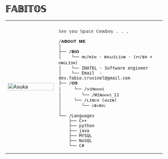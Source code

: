 # 𝔽𝔸𝔹𝕀𝕋𝕆𝕊

<table>
  <tr>
    <td style="width: 10%;">
       <img src="https://github.com/FabioAGC/FabioAGC/blob/main/2a20476ec0356bdbb03fa09ed93c5bfe.gif" alt="Asuka" style="width: 100%; border: none;"/>
    </td>
    <td style="width: 10%; vertical-align: top;">
      <p style="font-family: monospace; font-size: 24px;">
     
        
    𝕊𝕖𝕖 𝕪𝕠𝕦 𝕊𝕡𝕒𝕔𝕖 ℂ𝕠𝕨𝕓𝕠𝕪 . . . 
   

</p>

    /𝐀𝐁𝐎𝐔𝐓 𝐌𝐄
    │
    ├── /𝐁𝐈𝐎
    │    └── ʜᴇ/ʜɪᴍ - ʙʀᴀᴢɪʟɪᴀɴ - (ᴘᴛ/ʙʀ + ᴇɴɢʟɪꜱʜ)
    │    └── INATEL - Software engineer
    │    └── Email  - dev.fabio.cruvinel@gmail.com
    ├── /𝐎𝐒
    |     └── /ᴡɪɴᴅᴏᴡꜱ
    │        └── /Wɪɴᴅᴏᴡꜱ_𝟣𝟣
    │     └── /ʟɪɴᴜx (ᴍᴀɪɴ)
    │        └── ᴜʙᴜɴᴛᴜ
    │           
    └── /Languages
        ├── C++
        ├── python
        ├── java
        ├── MYSQL
        ├── NoSQL
        └── C#
        
        
  </tr>
</table>
